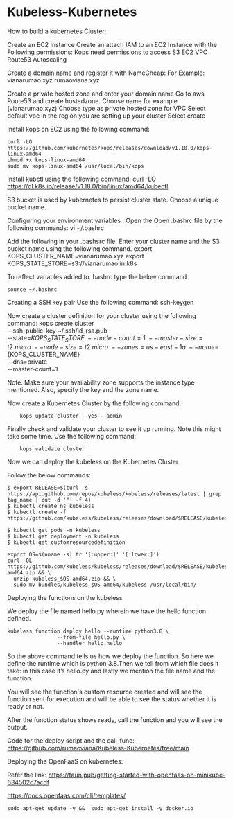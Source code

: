 # Kubeless-Kubernetes
 

How to build a kubernetes Cluster: 

Create an EC2 Instance 
Create an attach IAM to an EC2 Instance with the Following permissions: 
Kops need permissions to access
	S3
	EC2
	VPC
	Route53
	Autoscaling 

Create a domain name and register it with NameCheap: 
For Example: vianarumao.xyz
rumaoviana.xyz

Create a private hosted zone and enter your domain name 
Go to aws Route53 and create hostedzone.
Choose name for example (vianarumao.xyz)
Choose type as private hosted zone for VPC
Select default vpc in the region you are setting up your cluster
Select create

Install kops on EC2 using the following command:

	curl -LO https://github.com/kubernetes/kops/releases/download/v1.18.0/kops-linux-amd64
	chmod +x kops-linux-amd64
	sudo mv kops-linux-amd64 /usr/local/bin/kops


Install kubctl using the following command:
	  curl -LO https://dl.k8s.io/release/v1.18.0/bin/linux/amd64/kubectl

S3 bucket is used by kubernetes to persist cluster state. Choose a unique bucket name.

Configuring your environment variables :
Open the Open .bashrc file by the following commands:
	vi ~/.bashrc
	
Add the following in your .bashsrc file: Enter your cluster name and the S3 bucket name using the following command.
	export KOPS_CLUSTER_NAME=vianarumao.xyz
	export KOPS_STATE_STORE=s3://vianarumao.in.k8s

To reflect variables added to .bashrc type the below command

	source ~/.bashrc


Creating a SSH key pair
Use the following command: 
	ssh-keygen



Now create a cluster definition for your cluster using the following command: 
			kops create cluster \
			--ssh-public-key ~/.ssh/id_rsa.pub \
			--state=${KOPS_STATE_STORE} \
			--node-count=1 \
			--master-size=t2.micro \
			--node-size=t2.micro \
			--zones=us-east-1a \
			--name=${KOPS_CLUSTER_NAME} \
			--dns=private \
			--master-count=1


Note: Make sure your availability zone supports the instance type mentioned. Also, specify the key and the zone name.



 Now create a Kubernetes Cluster by the following command: 

        kops update cluster --yes --admin

Finally check  and validate your cluster to see it up running. Note this might take some time. Use the following command: 

        kops validate cluster





Now we can deploy the kubeless on the Kubernetes Cluster 

Follow the below commands: 

	$ export RELEASE=$(curl -s https://api.github.com/repos/kubeless/kubeless/releases/latest | grep tag_name | cut -d '"' -f 4)
	$ kubectl create ns kubeless
	$ kubectl create -f https://github.com/kubeless/kubeless/releases/download/$RELEASE/kubeless-$RELEASE.yaml

	$ kubectl get pods -n kubeless
	$ kubectl get deployment -n kubeless
	$ kubectl get customresourcedefinition

	export OS=$(uname -s| tr '[:upper:]' '[:lower:]')
	curl -OL https://github.com/kubeless/kubeless/releases/download/$RELEASE/kubeless_$OS-amd64.zip && \
	  unzip kubeless_$OS-amd64.zip && \
	  sudo mv bundles/kubeless_$OS-amd64/kubeless /usr/local/bin/



Deploying the functions on the kubeless

We deploy the file named hello.py wherein we have the hello function defined. 

	kubeless function deploy hello --runtime python3.8 \
					--from-file hello.py \
					--handler hello.hello

So the above command tells us how we deploy the function. So here we define the runtime which is python 3.8.Then we tell from which file does it take: in this case it’s hello.py and lastly we mention the file name and the function.


You will see the function's custom resource created and will see the function sent for execution and will be able to see the status whether it is ready or not. 


After the function status shows ready, call the function and you will see the output.


Code for the deploy script and the call_func:
https://github.com/rumaoviana/Kubeless-Kubernetes/tree/main



Deploying the OpenFaaS on kubernetes:

Refer the link: 
https://faun.pub/getting-started-with-openfaas-on-minikube-634502c7acdf

https://docs.openfaas.com/cli/templates/

	sudo apt-get update -y &&  sudo apt-get install -y docker.io




















